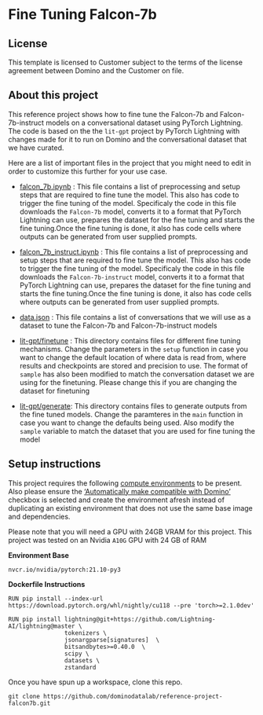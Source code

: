 # Fine Tuning Falcon-7b

## License
This template is licensed to Customer subject to the terms of the license agreement between Domino and the Customer on file.

## About this project
This reference project shows how to fine tune the Falcon-7b and Falcon-7b-instruct models on a conversational dataset using PyTorch Lightning. The code is based on the the `lit-gpt` project by PyTorch Lightning with changes made for it to run on Domino and the conversational dataset that we have curated.

Here are a list of important files in the project that you might need to edit in order to customize this further for your use case.

* [falcon_7b.ipynb](falcon_7b.ipynb) : This file contains a list of preprocessing and setup steps that are required to fine tune the model. This also has code to trigger the fine tuning of the model. Specificaly the code in this file downloads the `Falcon-7b` model, converts it to a format that PyTorch Lightning can use, prepares the dataset for the fine tuning and starts the fine tuning.Once the fine tuning is done, it also has code cells where outputs can be generated from user supplied prompts.

* [falcon_7b_instruct.ipynb](falcon_7b_instruct.ipynb) : This file contains a list of preprocessing and setup steps that are required to fine tune the model. This also has code to trigger the fine tuning of the model. Specificaly the code in this file downloads the `Falcon-7b-instruct` model, converts it to a format that PyTorch Lightning can use, prepares the dataset for the fine tuning and starts the fine tuning.Once the fine tuning is done, it also has code cells where outputs can be generated from user supplied prompts.

* [data.json](lit-gpt/conversation_data/data.json) : This file contains a list of conversations that we will use as a dataset to tune the Falcon-7b and Falcon-7b-instruct models

* [lit-gpt/finetune](lit-gpt/finetune) : This directory contains files for different fine tuning mechanisms. Change the parameters in the `setup` function in case you want to change the default location of where data is read from, where results and checkpoints are stored and precision to use. The format of `sample` has also been modified to match the conversation dataset we are using for the finetuning. Please change this if you are changing the dataset for finetuning

* [lit-gpt/generate](lit-gpt/generate): This directory contains files to generate outputs from the fine tuned models. Change the paramteres in the `main` function in case you want to change the defaults being used. Also modify the `sample` variable to match the dataset that you are used for fine tuning the model 

## Setup instructions

This project requires the following [compute environments](https://docs.dominodatalab.com/en/latest/user_guide/f51038/environments/) to be present. Also please ensure the [‘Automatically make compatible with Domino’](https://docs.dominodatalab.com/en/latest/user_guide/a00d1b/automatic-adaptation-of-custom-images/#_pre_requisites_for_automatic_custom_image_compatibility_with_domino) checkbox is selected and create the environment afresh instead of duplicating an existing environment that does not use the same base image and dependencies.

Please note that you will need a GPU with 24GB VRAM for this project. This project was tested on an Nvidia `A10G` GPU with 24 GB of RAM

**Environment Base** 

`nvcr.io/nvidia/pytorch:21.10-py3`

**Dockerfile Instructions**

```
RUN pip install --index-url https://download.pytorch.org/whl/nightly/cu118 --pre 'torch>=2.1.0dev'

RUN pip install lightning@git+https://github.com/Lightning-AI/lightning@master \
                tokenizers \
                jsonargparse[signatures]  \ 
                bitsandbytes>=0.40.0  \
                scipy \
                datasets \ 
                zstandard 
```

Once you have spun up a workspace, clone this repo.
```
git clone https://github.com/dominodatalab/reference-project-falcon7b.git
```
